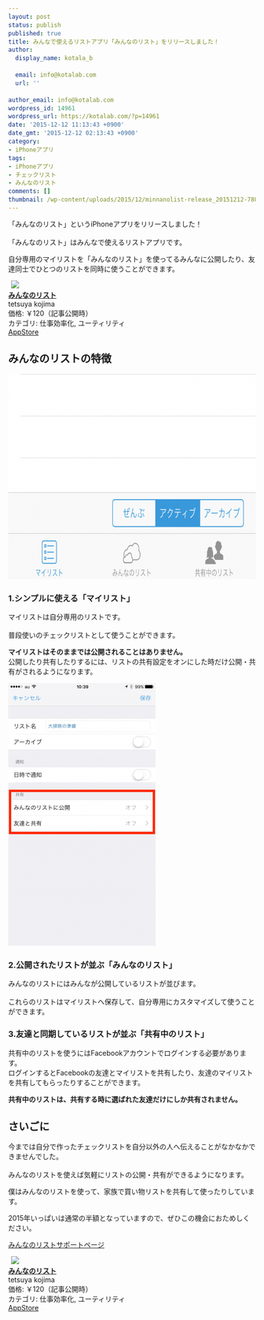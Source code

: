 ```yaml
---
layout: post
status: publish
published: true
title: みんなで使えるリストアプリ「みんなのリスト」をリリースしました！
author:
  display_name: kotala_b

  email: info@kotalab.com
  url: ''

author_email: info@kotalab.com
wordpress_id: 14961
wordpress_url: https://kotalab.com/?p=14961
date: '2015-12-12 11:13:43 +0900'
date_gmt: '2015-12-12 02:13:43 +0900'
category:
- iPhoneアプリ
tags:
- iPhoneアプリ
- チェックリスト
- みんなのリスト
comments: []
thumbnail: /wp-content/uploads/2015/12/minnanolist-release_20151212-780x660.jpg
---
```

<p>「みんなのリスト」というiPhoneアプリをリリースしました！<br><br />
「みんなのリスト」はみんなで使えるリストアプリです。</p>
<p>自分専用のマイリストを「みんなのリスト」を使ってるみんなに公開したり、友達同士でひとつのリストを同時に使うことができます。</p>
<div class="applink">
<div class="applinkimg"><a href="https://itunes.apple.com/jp/app/minnanorisuto/id1065194661?mt=8&uo=4&at=10l4yU" rel="nofollow" target="_blank"><img hspace="6" src="http://is3.mzstatic.com/image/thumb/Purple69/v4/6f/37/e6/6f37e649-9e34-aeff-6a27-895cb50327a2/source/100x100bb.jpg" width="80" /></a></div>
<div class="applinktext">
<div class="applinktitle"><strong><a href="https://itunes.apple.com/jp/app/minnanorisuto/id1065194661?mt=8&uo=4&at=10l4yU" rel="nofollow" target="_blank">みんなのリスト</a></strong></div>
<div class="applinkinfo">tetsuya kojima</div>
<div class="applinkinfo">価格: ￥120（記事公開時）</div>
<div class="applinkinfo">カテゴリ: 仕事効率化, ユーティリティ</div>
</div>
<div class="clear"></div>
<div class="appstorelink"><a href="https://itunes.apple.com/jp/app/minnanorisuto/id1065194661?mt=8&uo=4&at=10l4yU" rel="nofollow" target="_blank">AppStore</a></div>
</div>
<!--more-->
<h2>みんなのリストの特徴</h2>
<p><img src="/wp-content/uploads/2015/12/minnanolist-release_20151212_01-780x416.png" alt="minnanolist-release_20151212_01" width="780" height="416" class="aligncenter size-large wp-image-14965" /></p>
<h3>1.シンプルに使える「マイリスト」</h3>
<p>マイリストは自分専用のリストです。<br><br />
普段使いのチェックリストとして使うことができます。</p>
<p><strong>マイリストはそのままでは公開されることはありません。</strong><br />
公開したり共有したりするには、リストの共有設定をオンにした時だけ公開・共有がされるようになります。</p>
<p><img src="/wp-content/uploads/2015/12/minnanolist-release_20151212_02-300x533.png" alt="minnanolist-release_20151212_02" width="300" height="533" class="aligncenter size-medium wp-image-14966" /></p>
<h3>2.公開されたリストが並ぶ「みんなのリスト」</h3>
<p>みんなのリストにはみんなが公開しているリストが並びます。<br><br />
これらのリストはマイリストへ保存して、自分専用にカスタマイズして使うことができます。</p>
<h3>3.友達と同期しているリストが並ぶ「共有中のリスト」</h3>
<p>共有中のリストを使うにはFacebookアカウントでログインする必要があります。<br />
ログインするとFacebookの友達とマイリストを共有したり、友達のマイリストを共有してもらったりすることができます。</p>
<p><strong>共有中のリストは、共有する時に選ばれた友達だけにしか共有されません。</strong></p>
<h2>さいごに</h2>
<p>今までは自分で作ったチェックリストを自分以外の人へ伝えることがなかなかできませんでした。<br><br />
みんなのリストを使えば気軽にリストの公開・共有ができるようになります。  </p>
<p>僕はみんなのリストを使って、家族で買い物リストを共有して使ったりしています。</p>
<p>2015年いっぱいは通常の半額となっていますので、ぜひこの機会におためしください。</p>
<p><a href="https://minnanolist.herokuapp.com" target="_blank">みんなのリストサポートページ</a></p>
<div class="applink">
<div class="applinkimg"><a href="https://itunes.apple.com/jp/app/minnanorisuto/id1065194661?mt=8&uo=4&at=10l4yU" rel="nofollow" target="_blank"><img hspace="6" src="http://is3.mzstatic.com/image/thumb/Purple69/v4/6f/37/e6/6f37e649-9e34-aeff-6a27-895cb50327a2/source/100x100bb.jpg" width="80" /></a></div>
<div class="applinktext">
<div class="applinktitle"><strong><a href="https://itunes.apple.com/jp/app/minnanorisuto/id1065194661?mt=8&uo=4&at=10l4yU" rel="nofollow" target="_blank">みんなのリスト</a></strong></div>
<div class="applinkinfo">tetsuya kojima</div>
<div class="applinkinfo">価格: ￥120（記事公開時）</div>
<div class="applinkinfo">カテゴリ: 仕事効率化, ユーティリティ</div>
</div>
<div class="clear"></div>
<div class="appstorelink"><a href="https://itunes.apple.com/jp/app/minnanorisuto/id1065194661?mt=8&uo=4&at=10l4yU" rel="nofollow" target="_blank">AppStore</a></div>
</div>
